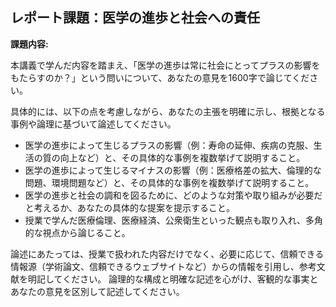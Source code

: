 ## レポート課題：医学の進歩と社会への責任

**課題内容:**

本講義で学んだ内容を踏まえ、「医学の進歩は常に社会にとってプラスの影響をもたらすのか？」という問いについて、あなたの意見を1600字で論じてください。

具体的には、以下の点を考慮しながら、あなたの主張を明確に示し、根拠となる事例や論理に基づいて論述してください。

* 医学の進歩によって生じるプラスの影響（例：寿命の延伸、疾病の克服、生活の質の向上など）と、その具体的な事例を複数挙げて説明すること。
* 医学の進歩によって生じるマイナスの影響（例：医療格差の拡大、倫理的な問題、環境問題など）と、その具体的な事例を複数挙げて説明すること。
* 医学の進歩と社会の調和を図るために、どのような対策や取り組みが必要だと考えるか、あなたの具体的な提案を提示すること。
* 授業で学んだ医療倫理、医療経済、公衆衛生といった観点も取り入れ、多角的な視点から論じること。

論述にあたっては、授業で扱われた内容だけでなく、必要に応じて、信頼できる情報源（学術論文、信頼できるウェブサイトなど）からの情報を引用し、参考文献を明記してください。  論理的な構成と明確な記述を心がけ、客観的な事実とあなたの意見を区別して記述してください。
